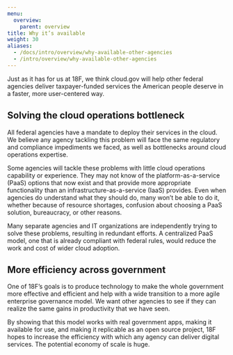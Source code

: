 ```yaml
---
menu:
  overview:
    parent: overview
title: Why it’s available
weight: 30
aliases:
  - /docs/intro/overview/why-available-other-agencies
  - /intro/overview/why-available-other-agencies
---
```


Just as it has for us at 18F, we think cloud.gov will help other federal agencies deliver taxpayer-funded services the American people deserve in a faster, more user-centered way.

## Solving the cloud operations bottleneck

All federal agencies have a mandate to deploy their services in the cloud. We believe any agency tackling this problem will face the same regulatory and compliance impediments we faced, as well as bottlenecks around cloud operations expertise.

Some agencies will tackle these problems with little cloud operations capability or experience. They may not know of the platform-as-a-service (PaaS) options that now exist and that provide more appropriate functionality than an infrastructure-as-a-service (IaaS) provides. Even when agencies do understand what they should do, many won’t be able to do it, whether because of resource shortages, confusion about choosing a PaaS solution, bureaucracy, or other reasons.

Many separate agencies and IT organizations are independently trying to solve these problems, resulting in redundant efforts. A centralized PaaS model, one that is already compliant with federal rules, would reduce the work and cost of wider cloud adoption.

## More efficiency across government

One of 18F’s goals is to produce technology to make the whole government more effective and efficient and help with a wide transition to a more agile enterprise governance model. We want other agencies to see if they can realize the same gains in productivity that we have seen.

By showing that this model works with real government apps, making it available for use, and making it replicable as an open source project, 18F hopes to increase the efficiency with which any agency can deliver digital services. The potential economy of scale is huge.
